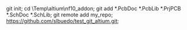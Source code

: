 git init;
cd \Temp\altium\nf10_addon;
git add *.PcbDoc *.PcbLib *.PrjPCB *.SchDoc *.SchLib;
git remote add my_repo;
https://github.com/slbuedo/test_git_altium.git;
